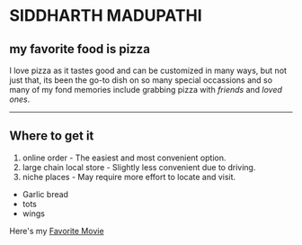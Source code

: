 # SIDDHARTH MADUPATHI
## my favorite food is pizza
I love pizza as it tastes good and can be customized in many ways, but not just that, its been the go-to dish on so many special occassions and so many of my fond memories include grabbing pizza with *friends* and *loved ones*.

---
## Where to get it
1. online order - The easiest and most convenient option.
2. large chain local store - Slightly less convenient due to driving.
3. niche places - May require more effort to locate and visit.

- Garlic bread
- tots
- wings


Here's my [ Favorite Movie](MyMovie.md) 


 